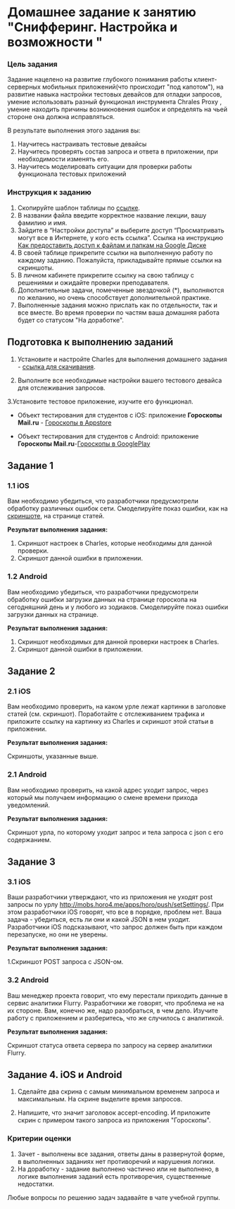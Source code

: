 # Домашнее задание к занятию "Снифферинг. Настройка и возможности "

### Цель задания

Задание нацелено на развитие глубокого понимания работы клиент-серверных  мобильных приложений(что происходит "под капотом"), на развитие навыка настройки тестовых девайсов для отладки запросов, умение использовать разный функционал инструмента Chrales Proxy , умение находить причины возникновения ошибок и определять на чьей стороне она должна исправляться.

В результате выполнения этого задания вы:

1. Научитесь настраивать тестовые девайсы
2. Научитесь проверять состав запроса и ответа в приложении, при необходимости изменять его.
3. Научитесь моделировать ситуации для проверки работы функционала тестовых приложений


### Инструкция к заданию

1. Скопируйте шаблон таблицы по [ссылке](https://docs.google.com/spreadsheets/d/1pFHiF_d3dchSexI22Yq5gqAN8OWMR2ksb3jCp8RIGUc/edit?usp=sharing).
2. В названии файла введите корректное название лекции, вашу фамилию и имя.
3. Зайдите в “Настройки доступа” и выберите доступ “Просматривать могут все в Интернете, у кого есть ссылка”. Ссылка на инструкцию [Как предоставить доступ к файлам и папкам на Google Диске](https://support.google.com/docs/answer/2494822?hl=ru&co=GENIE.Platform%3DDesktop)
5. В своей таблице прикрепите ссылки на выполненную работу по каждому заданию. Пожалуйста, прикладывайте прямые ссылки на скриншоты.
6. В личном кабинете прикрепите ссылку на свою таблицу с решениями и ожидайте проверки преподавателя.
7. Дополнительные задачи, помеченные звездочкой (*), выполняются по желанию, но очень способствует дополнительной практике.
8. Выполненные задания можно прислать как по отдельности, так и все вместе. Во время проверки по частям ваша домашняя работа будет со статусом "На доработке".


## Подготовка к выполнению заданий

1. Установите и настройте Charles для выполнения домашнего задания - [ссылка для скачивания](https://www.charlesproxy.com/).   
   
2. Выполните все необходимые настройки вашего тестового девайса для отслеживания запросов.
   
3.Установите тестовое приложение, изучите его функционал.   

- Объект тестирования для студентов с iOS: приложение **Гороскопы Mail.ru** - [Гороскопы в Appstore](https://apps.apple.com/ru/app/%D1%82%D0%BE%D1%87%D0%BD%D1%8B%D0%B9-%D0%B3%D0%BE%D1%80%D0%BE%D1%81%D0%BA%D0%BE%D0%BF-%D0%BD%D0%B0-%D0%BA%D0%B0%D0%B6%D0%B4%D1%8B%D0%B9-%D0%B4%D0%B5%D0%BD%D1%8C/id840135049)

- Объект тестирования для студентов с Android: приложение **Гороскопы Mail.ru**-[Гороскопы в GooglePlay](https://play.google.com/store/apps/details?id=ru.mail.horo.android)


## Задание 1 

### 1.1 iOS

Вам необходимо убедиться, что разработчики предусмотрели обработку различных ошибок сети.
Смоделируйте показ ошибки, как на [скриншоте](https://github.com/netology-code/mqa-homeworks/blob/mqa-video/1.5%20Sniffer/%D0%A1%D0%BA%D1%80%D0%B8%D0%BD%20%D0%B4%D0%BB%D1%8F%20%D0%A1%D0%BD%D0%B8%D1%84%D1%84%D0%B5%D1%80%D0%B8%D0%BD%D0%B3%D0%B0.png), на странице статей.

**Результат выполнения задания:**

1. Скриншот настроек в Charles, которые необходимы для данной проверки.
2. Скриншот данной ошибки в приложении.

### 1.2 Android

Вам необходимо убедиться, что разработчики предусмотрели обработку ошибки загрузки данных на странице гороскопа на сегодняшний день и у любого из зодиаков.
Смоделируйте показ ошибки загрузки данных на странице.

**Результат выполнения задания:**

1. Скриншот необходимых для данной проверки настроек в Charles.
2. Скриншот данной ошибки в приложении.


## Задание 2

### 2.1 iOS

Вам необходимо проверить, на каком урле лежат картинки в заголовке статей (см. скриншот). Поработайте с отслеживанием трафика и приложите ссылку на картинку из Charles и скриншот этой статьи в приложении.

**Результат выполнения задания:**

Скриншоты, указанные выше.

### 2.1 Android

Вам необходимо проверить, на какой адрес уходит запрос, через который мы получаем информацию о смене времени прихода уведомлений.

**Результат выполнения задания:**

Скриншот урла, по которому уходит запрос и тела запроса c json с его содержанием.

## Задание 3

### 3.1 iOS

Ваши разработчики утверждают, что из приложения не уходят post запросы по урлу http://mobs.horo4.me/apps/horo/push/setSettings/. При этом разработчики iOS говорят, что все в порядке, проблем нет. Ваша задача - убедиться, есть ли они и какой JSON в нем уходит.
Разработчики iOS подсказывают, что запрос должен быть при каждом перезапуске, но они не уверены.

**Результат выполнения задания:**

1.Скриншот POST запроса с JSON-ом.


### З.2 Android

Ваш менеджер проекта говорит, что ему перестали приходить данные в сервис аналитики Flurry. Разработчики же говорят, что проблема не на их стороне. Вам, конечно же, надо разобраться, в чем дело. Изучите работу с приложением и разберитесь, что же случилось с аналитикой. 
 
**Результат выполнения задания:**

Скриншот статуса ответа сервера по запросу на сервер аналитики Flurry.

## Задание 4. iOS и Android

1. Сделайте два скрина с самым минимальном временем запроса и максимальным. На скрине выделите время запросов.

2. Напишите, что значит заголовок accept-encoding. И приложите скрин с примером такого запроса из приложения "Гороскопы".


### Критерии оценки

1. Зачет - выполнены все задания, ответы даны в развернутой форме, в выполненных заданиях нет противоречий и нарушения логики.
2. На доработку - задание выполнено частично или не выполнено, в логике выполнения заданий есть противоречия, существенные недостатки.


Любые вопросы по решению задач задавайте в чате учебной группы.

